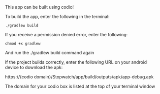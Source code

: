 This app can be built using codio!

To build the app, enter the following in the terminal:
```
./gradlew build
```

If you receive a permission denied error, enter the following:
```
chmod +x gradlew
```
And run the ./gradlew build command again

If the project builds correctly, enter the following URL on your android device to download the apk:

https://{codio domain}/Stopwatch/app/build/outputs/apk/app-debug.apk

The domain for your codio box is listed at the top of your terminal window
